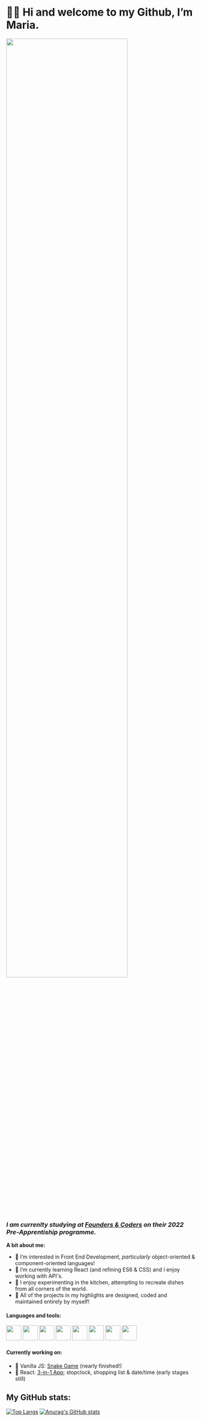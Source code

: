 # 👩‍💻 Hi and welcome to my Github, I’m Maria.

<img src="https://user-images.githubusercontent.com/82417131/150899218-7d175f33-bc76-4b14-aba9-4dc5b6344b3e.png" width="80%" />

### *I am currenlty studying at [Founders & Coders](https://www.foundersandcoders.com/) on their 2022 Pre-Apprentiship programme.*

**A bit about me:**
- 🌟 I’m interested in Front End Development, *particularly* object-oriented & component-oriented languages!
- 🤖 I’m currently learning React (and refining ES6 & CSS) and I enjoy working with API's.
- 🥞 I enjoy experimenting in the kitchen, attempting to recreate dishes from all corners of the world.
- 🌟 All of the projects in my highlights are designed, coded and maintained entirely by myself!

#### Languages and tools:
<img src="https://user-images.githubusercontent.com/82417131/150440415-53e6f902-bb2d-4747-9d61-c454498881f6.png"  width="40" height="40" /> <img src="https://user-images.githubusercontent.com/82417131/150440422-8d250756-e9dc-4531-b15c-338000ff3318.png"  width="40" height="40" /> <img src="https://user-images.githubusercontent.com/82417131/150439768-192b6522-08b9-4f3f-9116-f1c6b680f739.png" width="40" height="40" /> <img src="https://user-images.githubusercontent.com/82417131/150440790-5ecc5156-c32c-40a2-9922-dac5282b9c15.png" width="40" height="40" /> <img src="https://user-images.githubusercontent.com/82417131/150440799-75c0e38e-0911-4222-9918-e1cf3ee6dc82.png" width="40" height="40" /> <img src="https://user-images.githubusercontent.com/82417131/150440823-8705b586-929f-47f7-870d-3914221dcd0c.png" width="40" height="40" /> <img src="https://user-images.githubusercontent.com/82417131/150441022-c3bf6781-2671-4211-8b2c-443f571674da.png" width="40" height="40"/>  <img src="https://user-images.githubusercontent.com/82417131/150446773-d6b3e370-027b-499b-8b7c-73594fc08828.png" width="40" height="40" />


#### Currently working on:

- 🐍 Vanilla JS: [Snake Game](https://github.com/mariaalouisaa/snake-the-game) (nearly finished!)
- 👀 React: [3-in-1 App](https://github.com/mariaalouisaa/3-in-1-react); stopclock, shopping list & date/time (early stages still)


## My GitHub stats:
[![Top Langs](https://github-readme-stats.vercel.app/api/top-langs/?username=mariaalouisaa)](https://github.com/mariaalouisaa/github-readme-stats)    [![Anurag's GitHub stats](https://github-readme-stats.vercel.app/api?username=mariaalouisaa)](https://github.com/mariaalouisaa/github-readme-stats)
